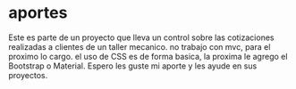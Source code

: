 # aportes
Este es parte de un proyecto que lleva un control sobre las cotizaciones realizadas a clientes de un taller mecanico. 
no trabajo con mvc, para el proximo lo cargo. 
el uso de CSS es de forma basica, la proxima le agrego el Bootstrap o Material.
Espero les guste mi aporte y les ayude en sus proyectos.
